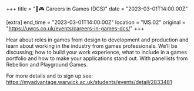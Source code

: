 +++
title = "🎤🎮 Careers in Games (DCS)"
date = "2023-03-01T14:00:00Z"

[extra]
end_time = "2023-03-01T14:00:00Z"
location = "MS.02"
original = "https://uwcs.co.uk/events/careers-in-games-dcs/"
+++

Hear about roles in games from design to development and production and learn about working in the industry from games professionals. We’ll be discussing; how to build your work experience, what to include in a games portfolio and how to make your applications stand out. With panellists from Rebellion and Playground Games.

For more details and to sign up see: 
https://myadvantage.warwick.ac.uk/students/events/detail/2833481
